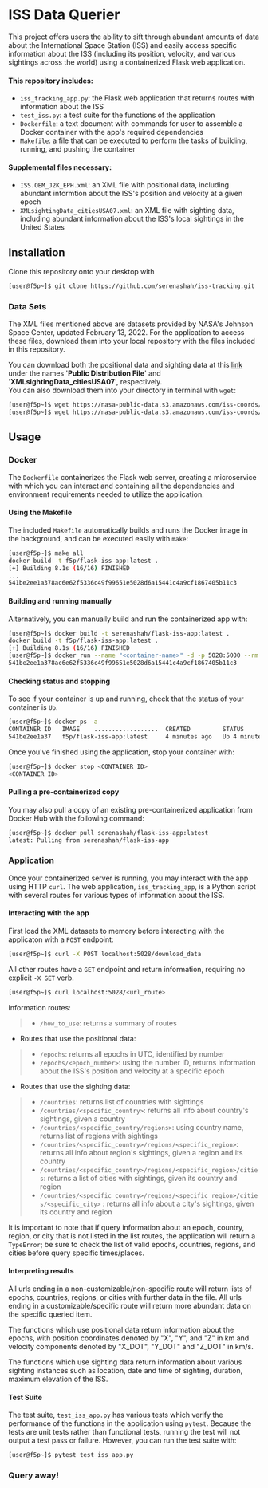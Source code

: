 # ISS Data Querier
This project offers users the ability to sift through abundant amounts of data  about the International Space Station (ISS) and easily access specific information about the ISS (including its position, velocity, and various sightings across the world) using a containerized Flask web application. 
#### This repository includes:
- ```iss_tracking_app.py```: the Flask web application that returns routes with information about the ISS
- ```test_iss.py```: a test suite for the functions of the application
- ```Dockerfile```: a text document with commands for user to assemble a Docker container with the app's required dependencies
- ```Makefile```: a file that can be executed to perform the tasks of building, running, and pushing the container
#### Supplemental files necessary:
- ```ISS.OEM_J2K_EPH.xml```: an XML file with positional data, including abundant informtion about the ISS's position and velocity at a given epoch
- ```XMLsightingData_citiesUSA07.xml```: an XML file with sighting data, including abundant information about the ISS's local sightings in the United States

## Installation
Clone this repository onto your desktop with 
```bash
[user@f5p~]$ git clone https://github.com/serenashah/iss-tracking.git
```
### Data Sets
The XML files mentioned above are datasets provided by NASA's Johnson Space Center, updated February 13, 2022. For the application to access these files, download them into your local repository with the files included in this repository.  

You can download both the positional data and sighting data at this [link](https://data.nasa.gov/Space-Science/ISS_COORDS_2022-02-13/r6u8-bhhq) under the names '**Public Distribution File**' and '**XMLsightingData_citiesUSA07**', respectively.   
You can also download them into your directory in terminal with ```wget```:
```bash
[user@f5p~]$ wget https://nasa-public-data.s3.amazonaws.com/iss-coords/2022-02-13/ISS_OEM/ISS.OEM_J2K_EPH.xml 
[user@f5p~]$ wget https://nasa-public-data.s3.amazonaws.com/iss-coords/2022-02-13/ISS_sightings/XMLsightingData_citiesUSA07.xml 
```
## Usage 
### Docker 
The ```Dockerfile``` containerizes the Flask web server, creating a microservice with which you can interact and containing all the dependencies and environment requirements needed to utilize the application. 
#### Using the Makefile
The included ```Makefile``` automatically builds and runs the Docker image in the background, and can be executed easily with ```make```:
```bash
[user@f5p~]$ make all
docker build -t f5p/flask-iss-app:latest .
[+] Building 8.1s (16/16) FINISHED
...
541be2ee1a378ac6e62f5336c49f99651e5028d6a15441c4a9cf1867405b11c3
```
#### Building and running manually
Alternatively, you can manually build and run the containerized app with:
```bash
[user@f5p~]$ docker build -t serenashah/flask-iss-app:latest .
docker build -t f5p/flask-iss-app:latest .
[+] Building 8.1s (16/16) FINISHED
[user@f5p~]$ docker run --name "<container-name>" -d -p 5028:5000 --rm -v serenashah/flask-iss-app:latest
541be2ee1a378ac6e62f5336c49f99651e5028d6a15441c4a9cf1867405b11c3
```
#### Checking status and stopping
To see if your container is up and running, check that the status of your container is ```Up```.
```bash
[user@f5p~]$ docker ps -a
CONTAINER ID   IMAGE    ..................  CREATED         STATUS     
541be2ee1a37   f5p/flask-iss-app:latest     4 minutes ago   Up 4 minutes       
```
Once you've finished using the application, stop your container with:
```bash
[user@f5p~]$ docker stop <CONTAINER ID>
<CONTAINER ID>
```
#### Pulling a pre-containerized copy
You may also pull a copy of an existing pre-containerized application from Docker Hub with the following command:
```bash
[user@f5p~]$ docker pull serenashah/flask-iss-app:latest
latest: Pulling from serenashah/flask-iss-app
```
### Application
Once your containerized server is running, you may interact with the app using HTTP ```curl```. The web application, ```iss_tracking_app```, is a Python script with several routes for various types of information about the ISS.
#### Interacting with the app
First load the XML datasets to memory before interacting with the applicaton with a ```POST``` endpoint:
```bash
[user@f5p~]$ curl -X POST localhost:5028/download_data
```
All other routes have a ```GET``` endpoint and return information, requiring no explicit ```-X GET``` verb.
```bash
[user@f5p~]$ curl localhost:5028/<url_route>
```
Information routes:
> -  ```/how_to_use```: returns a summary of routes
- Routes that use the positional data:
>  - ```/epochs```: returns all epochs in UTC, identified by number
>  - ```/epochs/<epoch_number>```: using the number ID, returns information about  the ISS's position and velocity at a specific epoch
- Routes  that use the sighting data:
>  - ```/countries```: returns list of countries with sightings
>  - ```/countries/<specific_country>```: returns all info about country's sightings, given a country
>  - ```/countries/<specific_country/regions>```: using country name, returns list of regions with sightings
>  - ```/countries/<specific_country>/regions/<specific_region>```: returns all info about region's sightings, given a region and its country
> - ```/countries/<specific_country>/regions/<specific_region>/cities```: returns a list of cities with sightings, given its country and region
>  - ```/countries/<specific_country>/regions/<specific_region>/cities/<specific_city>``` : returns all info about a city's sightings, given its country and region

It is important to note that if query information about an epoch, country, region, or city that is not listed in the list routes, the application will return a ```TypeError```; be sure to check the list of valid epochs, countries, regions, and cities before query specific times/places.
#### Interpreting results
All urls ending in a non-customizable/non-specific route will return lists of epochs, countries, regions, or cities with further data in the file. 
All urls ending in a customizable/specific route will return more abundant data on the specific queried item. 

The functions which use positional data return information about the epochs, with position coordinates denoted by "X", "Y", and "Z" in km and velocity components denoted by "X_DOT", "Y_DOT" and "Z_DOT" in km/s. 

The functions which use sighting data return information about various sighting instances such as location, date and time of sighting, duration, maximum elevation of the ISS.

#### Test Suite 
The test suite, ```test_iss_app.py``` has various tests which verify the performance of the functions in the application using ```pytest```. Because the tests are unit tests rather than functional tests, running the test will not output a test pass or failure. However, you can run the test suite with:
```bash
[user@f5p~]$ pytest test_iss_app.py
```

### Query away!
